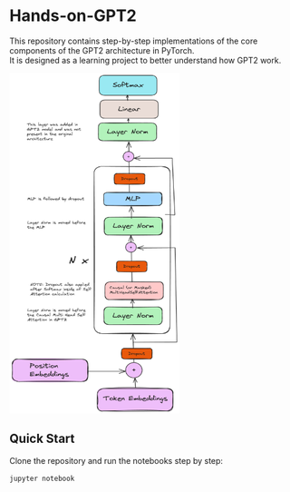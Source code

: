 # Hands-on-GPT2

This repository contains step-by-step implementations of the core components of the GPT2 architecture in PyTorch.  
It is designed as a learning project to better understand how GPT2 work.

<img width="300" height="600" alt="image" src="/Images/gpt2.png" />

## Quick Start
Clone the repository and run the notebooks step by step:

```bash
jupyter notebook
```
